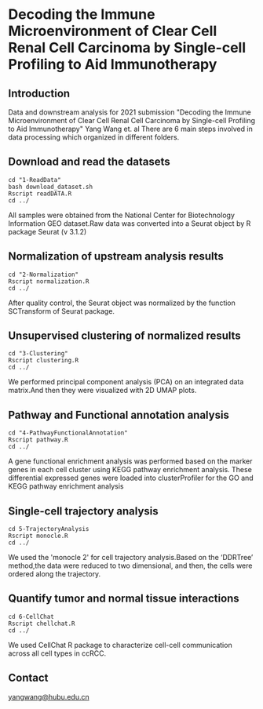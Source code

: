 # Decoding the Immune Microenvironment of Clear Cell Renal Cell Carcinoma by Single-cell Profiling to Aid Immunotherapy

## Introduction
Data and downstream analysis for 2021 submission "Decoding the Immune Microenvironment of Clear Cell Renal Cell Carcinoma by Single-cell Profiling to Aid Immunotherapy" Yang Wang et. al
There are 6 main steps involved in data processing which organized in different folders.

## Download and read the datasets
```
cd "1-ReadData"
bash download_dataset.sh
Rscript readDATA.R
cd ../
```
All samples were obtained from the National Center for Biotechnology Information GEO dataset.Raw data was converted into a Seurat object by R package Seurat (v 3.1.2)

## Normalization of upstream analysis results
```
cd "2-Normalization"
Rscript normalization.R 
cd ../
```
After quality control, the Seurat object was normalized by the function SCTransform of Seurat package.

## Unsupervised clustering of normalized results
```
cd "3-Clustering"
Rscript clustering.R 
cd ../
```
We performed principal component analysis (PCA) on an integrated data matrix.And then they were visualized with 2D UMAP plots.


## Pathway and Functional annotation analysis
```
cd "4-PathwayFunctionalAnnotation"
Rscript pathway.R 
cd ../
```
A gene functional enrichment analysis was performed based on the marker genes in each cell cluster using KEGG pathway enrichment analysis. These differential expressed genes were loaded into clusterProfiler for the GO and KEGG pathway enrichment analysis

## Single-cell trajectory analysis
```
cd 5-TrajectoryAnalysis
Rscript monocle.R 
cd ../
```
We used the 'monocle 2' for cell trajectory analysis.Based on the ‘DDRTree’ method,the data were reduced to two dimensional, and then, the cells were ordered along the trajectory.

## Quantify tumor and normal tissue interactions
```
cd 6-CellChat
Rscript chellchat.R 
cd ../
```
We used CellChat R package to characterize cell-cell communication across all cell types in ccRCC.

## Contact
yangwang@hubu.edu.cn
